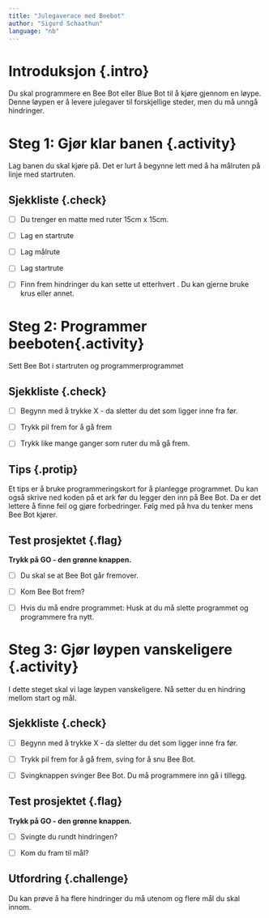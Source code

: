 ```yaml
---
title: "Julegaverace med Beebot"
author: "Sigurd Schaathun"
language: "nb"
---
```



# Introduksjon {.intro}

Du skal programmere en Bee Bot eller Blue Bot til å kjøre gjennom en løype. Denne løypen er å levere julegaver til forskjellige steder, men du må unngå hindringer.


# Steg 1: Gjør klar banen {.activity}

Lag banen du skal kjøre på. Det er lurt å begynne lett med å ha målruten på linje med startruten.

## Sjekkliste {.check}

- [ ] Du trenger en matte med ruter 15cm x 15cm.

- [ ] Lag en startrute
- [ ] Lag målrute
- [ ] Lag startrute
- [ ] Finn frem hindringer du kan sette ut etterhvert . Du kan gjerne bruke krus eller annet.

# Steg 2: Programmer beeboten{.activity}

Sett Bee Bot i startruten og programmerprogrammet

## Sjekkliste {.check}

- [ ] Begynn med å trykke X - da sletter du det som ligger inne fra før.

- [ ] Trykk pil frem for å gå frem
- [ ] Trykk like mange ganger som ruter du må gå frem.

## Tips {.protip}

Et tips er å bruke programmeringskort for å planlegge programmet. Du kan også skrive ned koden på et ark før du legger den inn på Bee Bot. Da er det lettere å finne feil og gjøre forbedringer. Følg med på hva du tenker mens Bee Bot kjører.

## Test prosjektet {.flag}

**Trykk på GO - den grønne knappen.**

- [ ] Du skal se at Bee Bot går fremover.

- [ ] Kom Bee Bot frem?
- [ ] Hvis du må endre programmet: Husk at du må slette programmet og programmere fra nytt.



# Steg 3: Gjør løypen vanskeligere {.activity}

I dette steget skal vi lage løypen vanskeligere. Nå setter du en hindring mellom start og mål.

## Sjekkliste {.check}


- [ ] Begynn med å trykke X - da sletter du det som ligger inne fra før.

- [ ] Trykk pil frem for å gå frem, sving for å snu Bee Bot.
- [ ] Svingknappen svinger Bee Bot. Du må programmere inn gå i tillegg.

## Test prosjektet {.flag}

**Trykk på GO - den grønne knappen.**

- [ ] Svingte du rundt hindringen?

- [ ] Kom du fram til mål?

## Utfordring {.challenge}

Du kan prøve å ha flere hindringer du må utenom og flere mål du skal innom.
